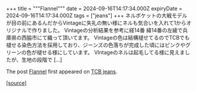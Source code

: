 +++
title = """Flannel"""
date = 2024-09-16T14:17:34.000Z
expiryDate = 2024-09-16T14:17:34.000Z
tags = ["jeans"]
+++
ネルポケットの大戦モデルが目の前にあるんだからVintageに失礼の無い様にネルも気合いを入れて1からオリジナルで作りました。 Vintageの分析結果を参考に経14番 緯14番の左綾で兵庫県の西脇市にて織って頂いてます。 Vintageの色は結構褪せてるのでTCBでも褪せる染色方法を採用しており、ジーンズの色落ちが完成した頃にはピンクやグリーンの色が褪せる様にしています。 VIntageのネルは起毛してる様に見えましたが、生地の段階で \[…\]

The post [Flannel](http://tcbjeans.com/2024/09/16/49121) first appeared on [TCB jeans](http://tcbjeans.com).

[[source]](http://tcbjeans.com/2024/09/16/49121)
